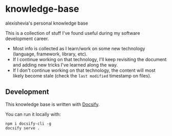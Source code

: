 # knowledge-base
alexishevia's personal knowledge base

This is a collection of stuff I've found useful during my software development career.
- Most info is collected as I learn/work on some new technology (language, framework, library, etc).
- If I continue working on that technology, I'll keep revisiting the document and adding new tricks I've learned along the way.
- If I don't continue working on that technology, the content will most likely become stale (check the `last modified` timestamp on files).

## Development
This knowledge base is written with [Docsify](https://docsify.js.org).

You can run it locally with:
```
npm i docsify-cli -g
docsify serve .
```
